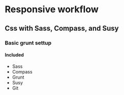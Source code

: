 # Responsive workflow 

## Css with Sass, Compass, and Susy

### Basic grunt settup 

#### Included
* Sass 
* Compass
* Grunt
* Susy
* Git 
